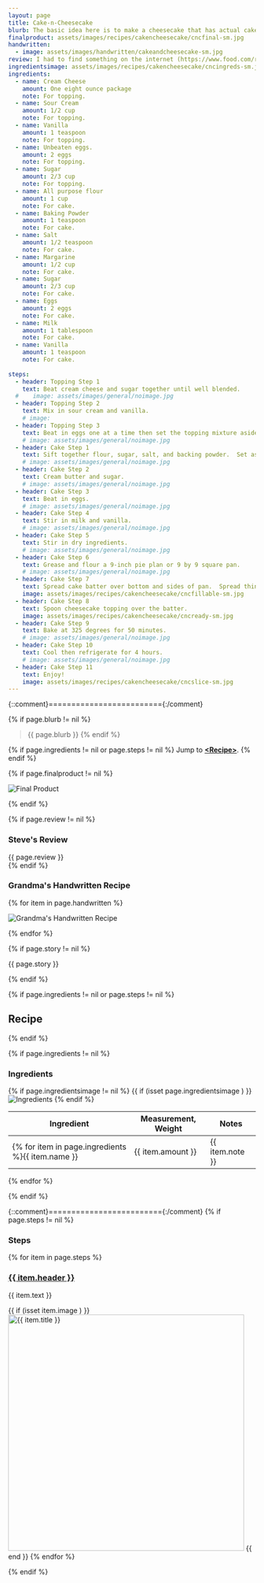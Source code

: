 ```yaml
---
layout: page
title: Cake-n-Cheesecake
blurb: The basic idea here is to make a cheesecake that has actual cake (more like a blondie) as its crust.
finalproduct: assets/images/recipes/cakencheesecake/cncfinal-sm.jpg
handwritten: 
  - image: assets/images/handwritten/cakeandcheesecake-sm.jpg
review: I had to find something on the internet (https://www.food.com/recipe/cake-n-cheesecake-147937) to flesh out this recipe especially the cooking steps.  They say this recipe is from 1954.<br /><br />Unlike many of her recipes, I do remember my Grandmother making this recipe.  I won't say that I nailed it.  The cake portion, effectively the crust, was like a too chewy blondie.<br /><br />I enjoyed the result.  I just which I could figure how to make the cake (crust) turn out less dense. 
ingredientsimage: assets/images/recipes/cakencheesecake/cncingreds-sm.jpg
ingredients:
  - name: Cream Cheese
    amount: One eight ounce package
    note: For topping.
  - name: Sour Cream
    amount: 1/2 cup
    note: For topping.
  - name: Vanilla
    amount: 1 teaspoon
    note: For topping.
  - name: Unbeaten eggs.
    amount: 2 eggs
    note: For topping.
  - name: Sugar
    amount: 2/3 cup
    note: For topping.
  - name: All purpose flour
    amount: 1 cup
    note: For cake.
  - name: Baking Powder
    amount: 1 teaspoon
    note: For cake.
  - name: Salt
    amount: 1/2 teaspoon
    note: For cake.
  - name: Margarine
    amount: 1/2 cup
    note: For cake.
  - name: Sugar
    amount: 2/3 cup
    note: For cake.
  - name: Eggs
    amount: 2 eggs
    note: For cake.
  - name: Milk
    amount: 1 tablespoon
    note: For cake.
  - name: Vanilla
    amount: 1 teaspoon
    note: For cake.
    
steps:
  - header: Topping Step 1
    text: Beat cream cheese and sugar together until well blended.
  #    image: assets/images/general/noimage.jpg
  - header: Topping Step 2
    text: Mix in sour cream and vanilla.
    # image: 
  - header: Topping Step 3
    text: Beat in eggs one at a time then set the topping mixture aside.
    # image: assets/images/general/noimage.jpg
  - header: Cake Step 1
    text: Sift together flour, sugar, salt, and backing powder.  Set aside.
    # image: assets/images/general/noimage.jpg
  - header: Cake Step 2
    text: Cream butter and sugar.
    # image: assets/images/general/noimage.jpg
  - header: Cake Step 3
    text: Beat in eggs.
    # image: assets/images/general/noimage.jpg
  - header: Cake Step 4
    text: Stir in milk and vanilla.
    # image: assets/images/general/noimage.jpg
  - header: Cake Step 5
    text: Stir in dry ingredients.
    # image: assets/images/general/noimage.jpg
  - header: Cake Step 6
    text: Grease and flour a 9-inch pie plan or 9 by 9 square pan.
    # image: assets/images/general/noimage.jpg
  - header: Cake Step 7
    text: Spread cake batter over bottom and sides of pan.  Spread thinner on the sides.
    image: assets/images/recipes/cakencheesecake/cncfillable-sm.jpg
  - header: Cake Step 8
    text: Spoon cheesecake topping over the batter.
    image: assets/images/recipes/cakencheesecake/cncready-sm.jpg
  - header: Cake Step 9
    text: Bake at 325 degrees for 50 minutes.
    # image: assets/images/general/noimage.jpg
  - header: Cake Step 10
    text: Cool then refrigerate for 4 hours.
    # image: assets/images/general/noimage.jpg
  - header: Cake Step 11
    text: Enjoy!
    image: assets/images/recipes/cakencheesecake/cncslice-sm.jpg
---
```


{::comment}========================={:/comment}

{% if page.blurb != nil %}
> {{ page.blurb }}
{% endif %}

{% if page.ingredients != nil or page.steps != nil %}
Jump to **[\<Recipe\>](#recipe)**.
{% endif %}

<!--- ~~~~~~~~~~~~~~~~~~~~~~~~~~~~~~~~~~~~ --->

<!--- 
page.finalproduct is {% if page.finalproduct == blank %}blank{% else %}"{{ page.finalproduct }}"{% endif %}

page.finalproduct is {% if page.finalproduct == "" %}empty string{% else %}"{{ page.finalproduct }}"{% endif %}

page.finalproduct is {% if page.finalproduct == nil %}nil{% else %}"{{ page.finalproduct }}"{% endif %}
--->

<!--- {{ if (isset page.finalproduct ) }}  --->
{% if page.finalproduct != nil %}

<img alt="Final Product" src="https://illinifanboy.github.io/{{ page.finalproduct }}">

{% endif %}

<!--- ~~~~~~~~~~~~~~~~~~~~~~~~~~~~~~~~~~~~ --->

{% if page.review != nil %}
### Steve's Review  
{{ page.review }}    
{% endif %}

<!--- ~~~~~~~~~~~~~~~~~~~~~~~~~~~~~~~~~~~~ --->

### Grandma's Handwritten Recipe

{% for item in page.handwritten %}

<img alt="Grandma's Handwritten Recipe" src="https://illinifanboy.github.io/{{ item.image }}">

{% endfor %}

{% if page.story != nil %}

{{ page.story }}

{% endif %}

<!--- ~~~~~~~~~~~~~~~~~~~~~~~~~~~~~~~~~~~~ --->

{% if page.ingredients != nil or page.steps != nil %}
## Recipe
{% endif %}

{% if page.ingredients != nil %}
### Ingredients

{% if page.ingredientsimage != nil %}
{{ if (isset page.ingredientsimage ) }}
<img alt="Ingredients" src="https://illinifanboy.github.io/{{ page.ingredientsimage }}">
{% endif %}

Ingredient | Measurement, Weight | Notes
---|---|----
{% for item in page.ingredients %}{{ item.name }} | {{ item.amount }} | {{ item.note }}
{% endfor %}

{% endif %}

{::comment}========================={:/comment}
{% if page.steps != nil %}
### Steps

{% for item in page.steps %}

### <ins>{{ item.header }}</ins> 

{{ item.text }}

{{ if (isset item.image ) }}
<img width="480" alt="{{ item.title }}" src="https://illinifanboy.github.io/{{ item.image }}">
{{ end }}
{% endfor %}

{% endif %}

